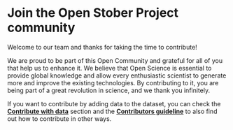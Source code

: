 # Join the Open Stober Project community

Welcome to our team and thanks for taking the time to contribute!

We are proud to be part of this Open Community and grateful for all of you that help us to enhance it. We believe that Open Science is essential to provide global knowledge and allow every enthusiastic scientist to generate more and improve the existing technologies. By contributing to it, you are being part of a great revolution in science, and we thank you infinitely.

If you want to contribute by adding data to the dataset, you can check the [**Contribute with data**](https://open-nanosystems.github.io/open-stober-project/contribute/why.html) section and the [**Contributors guideline**](https://open-nanosystems.github.io/open-stober-project/about/collaborate-project.html) to also find out how to contribute in other ways.
